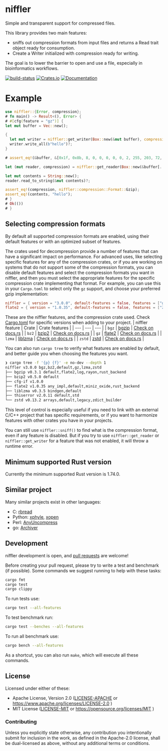 <meta charset="utf-8"/>

# niffler

Simple and transparent support for compressed files.

This library provides two main features:
- sniffs out compression formats from input files and returns a
  Read trait object ready for consumption.
- Create a Writer initialized with compression ready for writing.

The goal is to lower the barrier to open and use a file, especially in
bioinformatics workflows.

[![build-status]][github-actions]
[![Crates.io](https://img.shields.io/crates/v/niffler.svg)](https://crates.io/crates/niffler)
[![Documentation](https://docs.rs/niffler/badge.svg)](https://docs.rs/niffler/)

[build-status]: https://github.com/luizirber/niffler/workflows/CI/badge.svg
[github-actions]: https://github.com/luizirber/niffler/actions?query=workflow%3ACI


# Example

```rust
use niffler::{Error, compression};
# fn main() -> Result<(), Error> {
# #[cfg(feature = "gz")] {
let mut buffer = Vec::new();

{
  let mut writer = niffler::get_writer(Box::new(&mut buffer), compression::Format::Gzip, niffler::Level::Nine)?;
  writer.write_all(b"hello")?;
}

# assert_eq!(&buffer, &[0x1f, 0x8b, 8, 0, 0, 0, 0, 0, 2, 255, 203, 72, 205, 201, 201, 7, 0, 134, 166, 16, 54, 5, 0, 0, 0]);

let (mut reader, compression) = niffler::get_reader(Box::new(&buffer[..]))?;

let mut contents = String::new();
reader.read_to_string(&mut contents)?;

assert_eq!(compression, niffler::compression::Format::Gzip);
assert_eq!(contents, "hello");
# }
# Ok(())
# }
```

## Selecting compression formats

By default all supported compression formats are enabled,
using their default features or with an optimized subset of features.

The crates used for decompression provide a number of features that can have
a significant impact on performance.
For advanced uses,
like selecting specific features for any of the compression crates,
or if you are working on systems that do not support some of the compression formats,
you can disable default features and select the compression formats you want in niffler,
and then you must select the appropriate features for the specific compression crate
implementing that format.
For example,
you can use this in your `Cargo.toml` to select only the `gz` support,
and choose your preferred gzip implementation:
```toml
niffler = { version = "3.0.0", default-features = false, features = ["gz"] }
flate2 = { version = "1.0.35", default-features = false, features = ["zlib-ng"] }
```
These are the niffler features, and the compression crate used.
Check [Cargo.toml](Cargo.toml) for specific versions when adding to your project.
| niffler feature | Crate | Crate features |
| --- | --- | --- |
| `bgz` | [bgzip](https://lib.rs/crates/bgzip) | [Check on docs.rs](https://docs.rs/crate/bgzip/latest/features) |
| `bz2` | [bzip2](https://lib.rs/crates/bzip2) | [Check on docs.rs](https://docs.rs/crate/bzip2/latest/features) |
| `gz` | [flate2](https://lib.rs/crates/flate2) | [Check on docs.rs](https://docs.rs/crate/flate2/latest/features) |
| `lzma` | [liblzma](https://lib.rs/crates/liblzma) | [Check on docs.rs](https://docs.rs/crate/liblzma/latest/features) |
| `zstd` | [zstd](https://lib.rs/crates/zstd) | [Check on docs.rs](https://docs.rs/crate/zstd/latest/features) |

You can also run `cargo tree` to verify what features are enabled by default,
and better guide you when choosing the features you want.
```bash
❯ cargo tree -f '{p} {f}' -e no-dev --depth 1
niffler v3.0.0 bgz,bz2,default,gz,lzma,zstd
├── bgzip v0.3.1 default,flate2,log,rayon,rust_backend
├── bzip2 v0.5.0 default
├── cfg-if v1.0.0
├── flate2 v1.0.35 any_impl,default,miniz_oxide,rust_backend
├── liblzma v0.3.5 bindgen,default
├── thiserror v2.0.11 default,std
└── zstd v0.13.2 arrays,default,legacy,zdict_builder
```

This level of control is especially useful if you need to link with an external C/C++ project that
has specific requirements,
or if you want to harmonize features with other crates you have in your projects.

You can still use `niffler::sniff()` to find what is the compression format,
even if any feature is disabled.
But if you try to use `niffler::get_reader` or `niffler::get_writer` for a feature that was not enabled,
it will throw a runtime error.

## Minimum supported Rust version

Currently the minimum supported Rust version is 1.74.0.

## Similar project

Many similar projects exist in other languages:

- C: [rbread](https://github.com/ocxtal/rbread)
- Python: [xphyle](https://github.com/jdidion/xphyle), [xopen](https://github.com/marcelm/xopen)
- Perl: [AnyUncompress](https://perldoc.perl.org/IO/Uncompress/AnyUncompress.html)
- go: [Archiver](https://github.com/mholt/archiver)

## Development

niffler development is open, and [pull requests](https://github.com/luizirber/niffler/pulls) are welcome!

Before creating your pull request, please try to write a test and benchmark (if possible).
Some commands we suggest running to help with these tasks:
```bash
cargo fmt
cargo test
cargo clippy
```

To run tests use:
```bash
cargo test --all-features
```

To test benchmark run:
```bash
cargo test --benches --all-features
```

To run all benchmark use:
```bash
cargo bench --all-features
```

As a shortcut, you can also run `make`,
which will execute all these commands.

## License

Licensed under either of these:

 * Apache License, Version 2.0 ([LICENSE-APACHE](./LICENSE-APACHE) or <https://www.apache.org/licenses/LICENSE-2.0> )
 * MIT License ([LICENSE-MIT](./LICENSE-MIT) or <https://opensource.org/licenses/MIT> )

### Contributing

Unless you explicitly state otherwise, any contribution you intentionally submit for inclusion in the work, as defined
in the Apache-2.0 license, shall be dual-licensed as above, without any additional terms or conditions.
